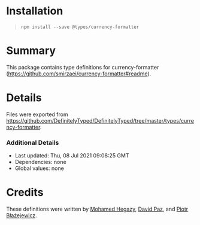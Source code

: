 # Installation
> `npm install --save @types/currency-formatter`

# Summary
This package contains type definitions for currency-formatter (https://github.com/smirzaei/currency-formatter#readme).

# Details
Files were exported from https://github.com/DefinitelyTyped/DefinitelyTyped/tree/master/types/currency-formatter.

### Additional Details
 * Last updated: Thu, 08 Jul 2021 09:08:25 GMT
 * Dependencies: none
 * Global values: none

# Credits
These definitions were written by [Mohamed Hegazy](https://github.com/mhegazy), [David Paz](https://github.com/davidmpaz), and [Piotr Błażejewicz](https://github.com/peterblazejewicz).
